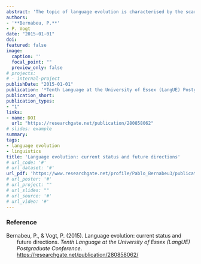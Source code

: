 ```yaml
---
abstract: 'The topic of language evolution is characterised by the scarcity of records, but also by a large flow  of research  produced within  multiple subtopics  and perspectives.  Over the  past  few decades, significant advancement has been made on the geographical and temporal origins of language, while current work is rather devoted to the underpinnings of language, in brain, genes, body, and culture of humans. Much of this literature is polarized over the crucial dichotomy of nativism  versus  emergentism.  Our  state  of  affairs  report  also  confirms  a  high  degree  of speculation,  albeit  with a  decrease  for modelling. To  tackle the  speculation  and the large research flow, we propose a more impersonal kind of review, focused on the topic’s questions rather than on particular accounts. Another observation is that novel perspectives are on the rise.  One  of  these  highlights  the  importance  of  perceptual  cognition,  often  dubbed ‘embodiment,’ in  the earlier  evolution  of language.  In  following this  lead,  we adapted  a previous experiment which had investigated the correspondence between certain perceptual features of events, and different  grammatical orders arising as participants  acted out those events. That design made a perfect basis for us to put in an additional variable, namely the contrast  between  body-based  communication  (gestures),  and  more  disembodied communication (symbol matching). Albeit tentative, the results of this pilot experiment reveal a greater effect of the embodiment variable on the grammatical preferences, which we see as inviting further exploration of embodied cognition in language evolution.'
authors:
- '**Bernabeu, P.**'
- P. Vogt
date: "2015-01-01"
doi: 
featured: false
image:
  caption: ''
  focal_point: ""
  preview_only: false
# projects:
# - internal-project
publishDate: "2015-01-01"
publication: '*Tenth Language at the University of Essex (LangUE) Postgraduate Conference*'
publication_short: 
publication_types:
- "1"
links:
- name: DOI
  url: "https://researchgate.net/publication/280858062"
# slides: example
summary:
tags:
- language evolution
- linguistics
title: 'Language evolution: current status and future directions'
# url_code: '#'
# url_dataset: '#'
url_pdf: 'https://www.researchgate.net/profile/Pablo_Bernabeu3/publication/280858062_Language_evolution_Current_status_and_future_directions/links/59309ba2a6fdcc89e784596c/Language-evolution-Current-status-and-future-directions.pdf'
# url_poster: '#'
# url_project: ""
# url_slides: ""
# url_source: '#'
# url_video: '#'
---
```



### Reference

<div style = "text-indent:-2em; margin-left:2em;">

Bernabeu, P., & Vogt, P. (2015). Language evolution: current status and future directions. *Tenth Language at the University of Essex (LangUE) Postgraduate Conference*. https://researchgate.net/publication/280858062/

</div>
